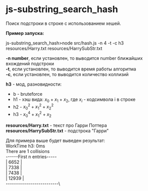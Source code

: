 # js-substring_search_hash
Поиск подстроки в строке с использованием хешей.


**Пример запуска:**

js-substring_search_hash>node src/hash.js -n 4 -t -c h3 resources/Harry.txt resources/HarrySubStr.txt

**-n number**, если установлен, то выводится number ближайших вхождений подстроки\
**-t**, если установлен, то выводится время работы алгоритма\
**-c**, если установлен, то выводится количество коллизий

**h3** - мод, разновидности:
 - b - bruteforce
 - h1 - хэш вида: $x_{0} + x_{1} + x_{2}$, где $x_{i}$ - кодсимвола i в строке
 - h2 - $x_{0}^{2} + x_{1}^{2} + x_{2}^{2}$
 - h3 - $x_{0}^{4} + x_{1}^{2} + x_{2}$

**resources/Harry.txt** - текст про Гарри Поттера\
**resources/HarrySubStr.txt** - подстрока "Гарри"

Для примера выше будет выведен результат:\
WorkTime h3: 0ms\
There are 1 collisions\
------First n entries-----\
|            6652           |\
|            7338           |\
|            7438           |\
|            12939           |\
--------------------------\

